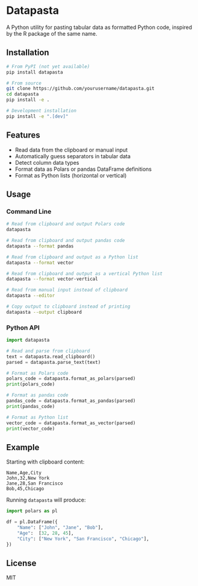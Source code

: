 # Datapasta

A Python utility for pasting tabular data as formatted Python code, inspired by the R package of the same name.

## Installation

```bash
# From PyPI (not yet available)
pip install datapasta

# From source
git clone https://github.com/yourusername/datapasta.git
cd datapasta
pip install -e .

# Development installation
pip install -e ".[dev]"
```

## Features

- Read data from the clipboard or manual input
- Automatically guess separators in tabular data
- Detect column data types
- Format data as Polars or pandas DataFrame definitions
- Format as Python lists (horizontal or vertical)

## Usage

### Command Line

```bash
# Read from clipboard and output Polars code
datapasta

# Read from clipboard and output pandas code
datapasta --format pandas

# Read from clipboard and output as a Python list
datapasta --format vector

# Read from clipboard and output as a vertical Python list
datapasta --format vector-vertical

# Read from manual input instead of clipboard
datapasta --editor

# Copy output to clipboard instead of printing
datapasta --output clipboard
```

### Python API

```python
import datapasta

# Read and parse from clipboard
text = datapasta.read_clipboard()
parsed = datapasta.parse_text(text)

# Format as Polars code
polars_code = datapasta.format_as_polars(parsed)
print(polars_code)

# Format as pandas code
pandas_code = datapasta.format_as_pandas(parsed)
print(pandas_code)

# Format as Python list
vector_code = datapasta.format_as_vector(parsed)
print(vector_code)
```

## Example

Starting with clipboard content:

```
Name,Age,City
John,32,New York
Jane,28,San Francisco
Bob,45,Chicago
```

Running `datapasta` will produce:

```python
import polars as pl

df = pl.DataFrame({
    "Name": ["John", "Jane", "Bob"],
    "Age":  [32, 28, 45],
    "City": ["New York", "San Francisco", "Chicago"],
})
```

## License

MIT
